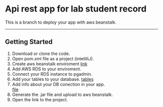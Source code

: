 # Api rest app for lab student record
This is a branch to deploy your app with aws beanstalk. <br/>

---
## Getting Started

1. Download or clone the code.
2. Open  pom.xml file as a project (intelilliJ).
3. Create aws beanstalk enviroment [link](https://docs.aws.amazon.com/elasticbeanstalk/latest/dg/java-getstarted.html) <br/>
4. Add AWS RDS to your enviroment. 
5. Connect your RDS instance to pgadmin.
6. Add your tables to your database. [tables](https://github.com/josebuenogar1/laboratoryStudents/blob/main/README.md#database)
7. Add info about your DB conection in your app. <br/>
   [file](https://github.com/josebuenogar1/laboratoryStudents/blob/aws_rds/src/main/resources/application.properties) <br/>
8. Generate the .jar file and upload to aws beanstalk.
9. Open the link to the project.
